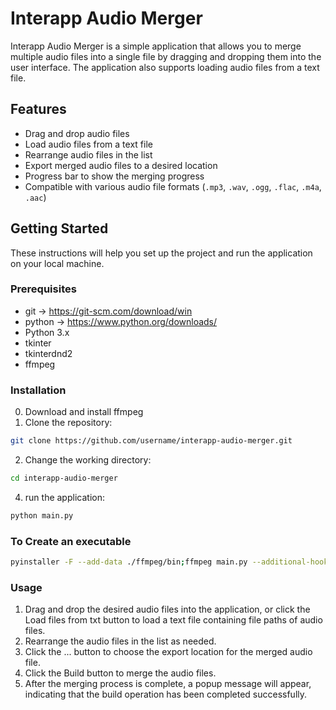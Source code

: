 # Interapp Audio Merger

Interapp Audio Merger is a simple application that allows you to merge multiple audio files into a single file by dragging and dropping them into the user interface. The application also supports loading audio files from a text file.

## Features

- Drag and drop audio files
- Load audio files from a text file
- Rearrange audio files in the list
- Export merged audio files to a desired location
- Progress bar to show the merging progress
- Compatible with various audio file formats (`.mp3`, `.wav`, `.ogg`, `.flac`, `.m4a`, `.aac`)

## Getting Started

These instructions will help you set up the project and run the application on your local machine.

### Prerequisites
- git -> https://git-scm.com/download/win
- python -> https://www.python.org/downloads/
- Python 3.x
- tkinter
- tkinterdnd2
- ffmpeg

### Installation
0. Download and install ffmpeg
1. Clone the repository:

```bash
git clone https://github.com/username/interapp-audio-merger.git
```
2. Change the working directory:
  
```bash
cd interapp-audio-merger
```
4. run the application:
  ```bash
python main.py
```
### To Create an executable
```bash
pyinstaller -F --add-data ./ffmpeg/bin;ffmpeg main.py --additional-hooks-dir=. --collect-all tkinterdnd2 -i icon.ico
```
### Usage
1. Drag and drop the desired audio files into the application, or click the Load files from txt button to load a text file containing file paths of audio files.
2. Rearrange the audio files in the list as needed.
3. Click the ... button to choose the export location for the merged audio file.
4. Click the Build button to merge the audio files.
5. After the merging process is complete, a popup message will appear, indicating that the build operation has been completed successfully.

